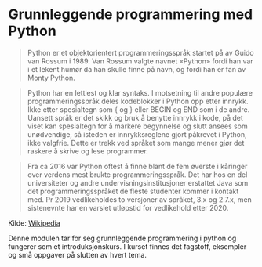 # Grunnleggende programmering med Python

> Python er et objektorientert programmeringsspråk startet på av Guido van Rossum i 1989. Van Rossum valgte navnet «Python» fordi han var i et lekent humør da han skulle finne på navn, og fordi han er fan av Monty Python.

> Python har en lettlest og klar syntaks. I motsetning til andre populære programmeringsspråk deles kodeblokker i Python opp etter innrykk. Ikke etter spesialtegn som { og } eller BEGIN og END som i de andre. Uansett språk er det skikk og bruk å benytte innrykk i kode, på det viset kan spesialtegn for å markere begynnelse og slutt ansees som unødvendige, så isteden er innrykksreglene gjort påkrevet i Python, ikke valgfrie. Dette er trekk ved språket som mange mener gjør det raskere å skrive og lese programmer.

> Fra ca 2016 var Python oftest å finne blant de fem øverste i kåringer over verdens mest brukte programmeringsspråk. Det har hos en del universiteter og andre undervisningsinstitusjoner erstattet Java som det programmeringsspråket de fleste studenter kommer i kontakt med. Pr 2019 vedlikeholdes to versjoner av språket, 3.x og 2.7.x, men sistenevnte har en varslet utløpstid for vedlikehold etter 2020.

Kilde: [Wikipedia](https://no.wikipedia.org/wiki/Python)

Denne modulen tar for seg grunnleggende programmering i python og fungerer som et introduksjonskurs. I kurset finnes det fagstoff, eksempler og små oppgaver på slutten av hvert tema.